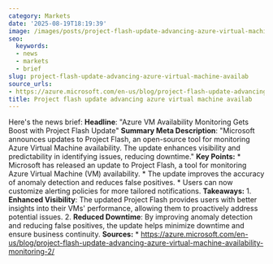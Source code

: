 ```yaml
---
category: Markets
date: '2025-08-19T18:19:39'
image: /images/posts/project-flash-update-advancing-azure-virtual-machine-availab.png
seo:
  keywords:
  - news
  - markets
  - brief
slug: project-flash-update-advancing-azure-virtual-machine-availab
source_urls:
- https://azure.microsoft.com/en-us/blog/project-flash-update-advancing-azure-virtual-machine-availability-monitoring-2/
title: Project flash update advancing azure virtual machine availab
---
```


Here's the news brief:  **Headline**: "Azure VM Availability Monitoring Gets Boost with Project Flash Update"  **Summary Meta Description**: "Microsoft announces updates to Project Flash, an open-source tool for monitoring Azure Virtual Machine availability. The update enhances visibility and predictability in identifying issues, reducing downtime."  **Key Points:**  * Microsoft has released an update to Project Flash, a tool for monitoring Azure Virtual Machine (VM) availability. * The update improves the accuracy of anomaly detection and reduces false positives. * Users can now customize alerting policies for more tailored notifications.  **Takeaways:** 1. **Enhanced Visibility**: The updated Project Flash provides users with better insights into their VMs' performance, allowing them to proactively address potential issues. 2. **Reduced Downtime**: By improving anomaly detection and reducing false positives, the update helps minimize downtime and ensure business continuity.  **Sources:**  * https://azure.microsoft.com/en-us/blog/project-flash-update-advancing-azure-virtual-machine-availability-monitoring-2/